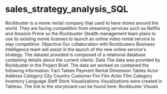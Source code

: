 # sales_strategy_analysis_SQL
Rockbuster is a movie rental company that used to have stores around the world. They are facing competition from streaming services such as Netflix and Amazon Prime so the Rockbuster Stealth management team plans to use its existing movie licenses to launch an online video rental service to stay competitive.
Objective
Our collaboration with Rockbusters Business Intelligence team will assist in the launch of the new online service's strategy. The dataset provided is composed of a relational database containing details about the current clients.
Data
The data was provided by Rockbuster in the Project Brief. The data set worked on contained the following information:
Fact Tables
Payment
Rental
Dimension Tables
Actor
Address
Category
City
Country
Customer
Fim
Film Actor
Film Category
Inventory
Language
Staff
Store
Visualizations
Visualizations were created in Tableau. The link to the storyboard can be found here: Rockbuster Visuals
